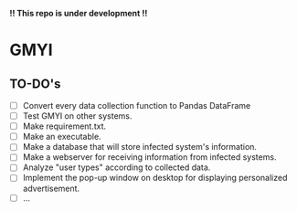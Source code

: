 **!! This repo is under development !!**
# GMYI

## TO-DO's
- [ ] Convert every data collection function to Pandas DataFrame
- [ ] Test GMYI on other systems.
- [ ] Make requirement.txt.
- [ ] Make an executable.
- [ ] Make a database that will store infected system's information.
- [ ] Make a webserver for receiving information from infected systems.
- [ ] Analyze "user types" according to collected data.
- [ ] Implement the pop-up window on desktop for displaying personalized advertisement.
- [ ] ...
